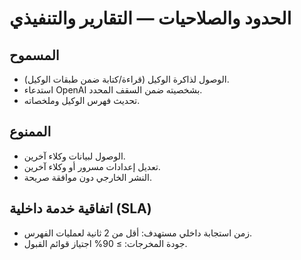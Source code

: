 # الحدود والصلاحيات — التقارير والتنفيذي

## المسموح
- الوصول لذاكرة الوكيل (قراءة/كتابة ضمن طبقات الوكيل).
- استدعاء OpenAI بشخصيته ضمن السقف المحدد.
- تحديث فهرس الوكيل وملخصاته.

## الممنوع
- الوصول لبيانات وكلاء آخرين.
- تعديل إعدادات مسرور أو وكلاء آخرين.
- النشر الخارجي دون موافقة صريحة.

## اتفاقية خدمة داخلية (SLA)
- زمن استجابة داخلي مستهدف: أقل من 2 ثانية لعمليات الفهرس.
- جودة المخرجات: ≥ 90% اجتياز قوائم القبول.
